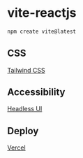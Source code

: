 # vite-reactjs
```bash
npm create vite@latest
```

## CSS
[Tailwind CSS](https://tailwindcss.com)

## Accessibility
[Headless UI](https://headlessui.dev)

## Deploy
[Vercel]()